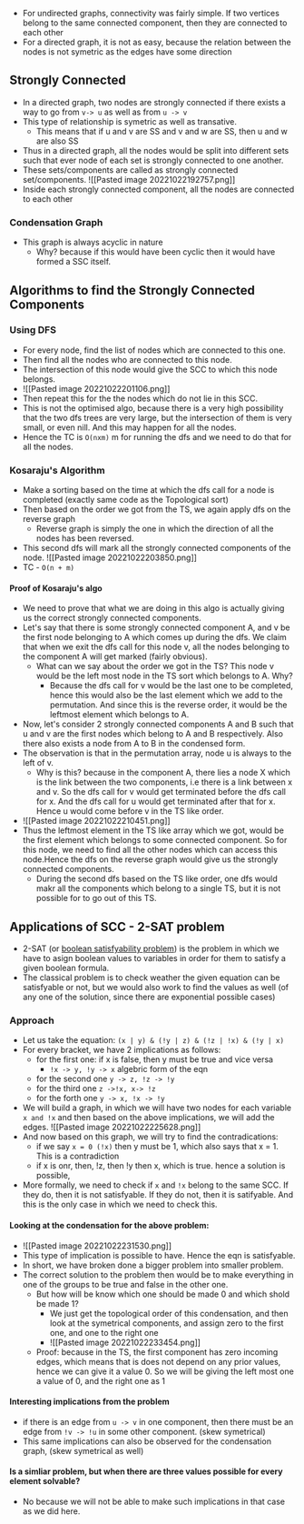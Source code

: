 -  For undirected graphs, connectivity was fairly simple. If two vertices belong to the same connected component, then they are connected to each other
- For a directed graph, it is not as easy, because the relation between the nodes is not symetric as the edges have some direction

## Strongly Connected
- In a directed graph, two nodes are strongly connected if there exists a way to go from `v-> u` as well as from `u -> v`
- This type of relationship is symetric as well as transative. 
	- This means that if u and v are SS and v and w are SS, then u and w are also SS
- Thus in a directed graph, all the nodes would be split into different sets such that ever node of each set is strongly connected to one another. 
- These sets/components are called as strongly connected set/components.
	![[Pasted image 20221022192757.png]]
- Inside each strongly connected component, all the nodes are connected to each other
### Condensation Graph
- This graph is always acyclic in nature
	- Why? because if this would have been cyclic then it would have formed a SSC itself. 
## Algorithms to find the Strongly Connected Components
### Using DFS
- For every node, find the list of nodes which are connected to this one.
- Then find all the nodes who are connected to this node.
- The intersection of this node would give the SCC to which this node belongs.
- ![[Pasted image 20221022201106.png]]
- Then repeat this for the the nodes which do not lie in this SCC.
- This is not the optimised algo, because there is a very high possibility that the two dfs trees are very large, but the intersection of them is very small, or even nill. And this may happen for all the nodes. 
- Hence the TC is `O(nxm)` m for running the dfs and we need to do that for all the nodes.

### Kosaraju's Algorithm
- Make a sorting based on the time at which the dfs call for a node is completed (exactly same code as the Topological sort)
- Then based on the order we got from the TS, we again apply dfs on the reverse graph
	- Reverse graph is simply the one in which the direction of all the nodes has been reversed.
- This second dfs will mark all the strongly connected components of the node. 
  ![[Pasted image 20221022203850.png]]
- TC - `O(n + m)`

#### Proof of Kosaraju's algo
- We need to prove that what we are doing in this algo is actually giving us the correct strongly connected components. 
- Let's say that there is some strongly connected component A, and v be the first node belonging to A which comes up during the dfs. We claim that when we exit the dfs call for this node v, all the nodes belonging to the component A will get marked (fairly obvious). 
	- What can we say about the order we got in the TS? This node v would be the left most node in the TS sort which belongs to A.  Why?
		- Because the dfs call for v would be the last one to be completed, hence this would also be the last element which we add to the permutation. And since this is the reverse order, it would be the leftmost element which belongs to A. 
- Now, let's consider 2 strongly connected components A and B such that u and v are the first nodes which belong to A and B respectively. Also there also exists a node from A to B in the condensed form. 
- The observation is that in the permutation array, node u is always to the left of v.
	- Why is this? because in the component A, there lies a node X which is the link between the two components, i.e there is a link between x and v. So the dfs call for v would get terminated before the dfs call for x. And the dfs call for u would get terminated after that for x. Hence u would come before v in the TS like order.
- ![[Pasted image 20221022210451.png]]
- Thus the leftmost element in the TS like array which we got, would be the first element which belongs to some connected component. So for this node, we need to find all the other nodes which can access this node.Hence the dfs on the reverse graph would give us the strongly connected components.
	- During the second dfs based on the TS like order, one dfs would makr all the components which belong to a single TS, but it is not possible for to go out of this TS. 

## Applications of SCC - 2-SAT problem
- 2-SAT (or [boolean satisfyability problem](https://cp-algorithms.com/graph/2SAT.html)) is the problem in which we have to asign boolean values to variables in order for them to satisfy a given boolean formula. 
- The classical problem is to check weather the given equation can be satisfyable or not, but we would also work to find the values as well (of any one of the solution, since there are exponential possible cases)
### Approach
- Let us take the equation: `(x | y) & (!y | z) & (!z | !x) & (!y | x)`
- For every bracket, we have 2 implications as follows:
	- for the first one: if x is false, then y must be true and vice versa
		- `!x -> y, !y -> x` algebric form of the eqn
	- for the second one `y -> z, !z -> !y`
	- for the third one `z ->!x, x-> !z`
	- for the forth one `y -> x, !x -> !y`
- We will build a graph, in which we will have two nodes for each variable `x and !x` and then based on the above implications, we will add the edges. 
  ![[Pasted image 20221022225628.png]]
- And now based on this graph, we will try to find the contradications:
	- if we say `x = 0 (!x)` then y must be 1, which also says that x = 1. This is a contradiction
	- if x is onr, then, !z, then !y then x, which is true. hence a solution is possible,
- More formally, we need to check if `x` and `!x` belong to the same SCC. If they do, then it is not satisfyable. If they do not, then it is satifyable. And this is the only case in which we need to check this. 
#### Looking at the condensation for the above problem:
- ![[Pasted image 20221022231530.png]]
- This type of implication is possible to have. Hence the eqn is satisfyable. 
- In short, we have broken done a bigger problem into smaller problem. 
- The correct solution to the problem then would be to make everything in one of the groups to be true and false in the other one. 
	- But how will be know which one should be made 0 and which shold be made 1?
		- We just get the topological order of this condensation, and then look at the symetrical components, and assign zero to the first one, and one to the right one
		- ![[Pasted image 20221022233454.png]]
	- Proof: because in the TS, the first component has zero incoming edges, which means that is does not depend on any prior values, hence we can give it a value 0. So we will be giving the left most one a value of 0, and the right one as 1

#### Interesting implications from the problem
- if there is an edge from `u -> v` in one component, then there must be an edge from `!v -> !u` in some other component.  (skew symetrical)
- This same implications can also be observed for the condensation graph, (skew symetrical as well)
#### Is a simliar problem, but when there are three values possible for every element solvable?
- No because we will not be able to make such implications in that case as we did here. 
